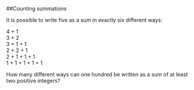 ##Counting summations

It is possible to write five as a sum in exactly six different ways:

4 + 1<br>
3 + 2<br>
3 + 1 + 1<br>
2 + 2 + 1<br>
2 + 1 + 1 + 1<br>
1 + 1 + 1 + 1 + 1

How many different ways can one hundred be written as a sum of at least two positive integers?
